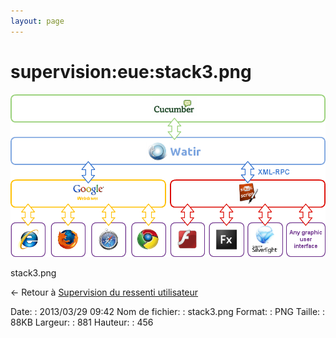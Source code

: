 ```yaml
---
layout: page
---
```


supervision:eue:stack3.png
==========================

[![stack3.png](../../../assets/media/supervision/eue/stack3.png@cache=&w=881&h=456 "stack3.png")](../../../assets/media/supervision/eue/stack3.png@cache= "Afficher le fichier original")

stack3.png

← Retour à [Supervision du ressenti
utilisateur](../../../supervision/eue/start.html "supervision:eue:start")

Date:
:   2013/03/29 09:42
Nom de fichier:
:   stack3.png
Format:
:   PNG
Taille:
:   88KB
Largeur:
:   881
Hauteur:
:   456

